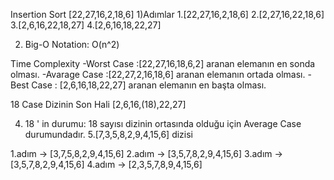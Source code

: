  Insertion Sort [22,27,16,2,18,6] 
1)Adımlar 1.[22,27,16,2,18,6] 2.[2,27,16,22,18,6] 3.[2,6,16,22,18,27] 4.[2,6,16,18,22,27]

2) Big-O Notation: O(n^2)

Time Complexity -Worst Case :[22,27,16,18,6,2] aranan elemanın en sonda olması.
-Avarage Case :[22,27,2,16,18,6] aranan elemanın ortada olması.
-Best Case : [2,6,16,18,22,27] aranan elemanın en başta olması. 

18 Case
Dizinin Son Hali
[2,6,16,(18),22,27]

4) 18 ' in durumu:
18 sayısı dizinin ortasında olduğu için Average Case durumundadır.
5.[7,3,5,8,2,9,4,15,6] dizisi

1.adım -> [3,7,5,8,2,9,4,15,6] 2.adım -> [3,5,7,8,2,9,4,15,6] 3.adım -> [3,5,7,8,2,9,4,15,6] 4.adım -> [2,3,5,7,8,9,4,15,6]